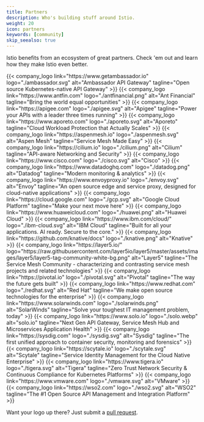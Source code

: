 ```yaml
---
title: Partners
description: Who's building stuff around Istio.
weight: 20
icon: partners
keywords: [community]
skip_seealso: true
---
```


Istio benefits from an ecosystem of great partners. Check 'em out and learn how they make Istio even better.

<div class="logo-gallery">
    {{< company_logo link="https://www.getambassador.io" logo="./ambassador.svg" alt="Ambassador API Gateway" tagline="Open source Kubernetes-native API Gateway" >}}
    {{< company_logo link="https://www.antfin.com" logo="./antfinancial.png" alt="Ant Financial" tagline="Bring the world equal opportunities" >}}
    {{< company_logo link="https://apigee.com" logo="./apigee.svg" alt="Apigee" tagline="Power your APIs with a leader three times running" >}}
    {{< company_logo link="https://www.aporeto.com" logo="./aporeto.svg" alt="Aporeto" tagline="Cloud Workload Protection that Actually Scales" >}}
    {{< company_logo link="https://aspenmesh.io" logo="./aspenmesh.svg" alt="Aspen Mesh" tagline="Service Mesh Made Easy" >}}
    {{< company_logo link="https://cilium.io" logo="./cilium.png" alt="Cilium" tagline="API-aware Networking and Security" >}}
    {{< company_logo link="https://www.cisco.com" logo="./cisco.svg" alt="Cisco" >}}
    {{< company_logo link="https://www.datadoghq.com" logo="./datadog.png" alt="Datadog" tagline="Modern monitoring & analytics" >}}
    {{< company_logo link="https://www.envoyproxy.io" logo="./envoy.svg" alt="Envoy" tagline="An open source edge and service proxy, designed for cloud-native applications" >}}
    {{< company_logo link="https://cloud.google.com" logo="./gcp.svg" alt="Google Cloud Platform" tagline="Make your next move here" >}}
    {{< company_logo link="https://www.huaweicloud.com" logo="./huawei.png" alt="Huawei Cloud" >}}
    {{< company_logo link="https://www.ibm.com/cloud/" logo="./ibm-cloud.svg" alt="IBM Cloud" tagline="Built for all your applications. AI ready. Secure to the core." >}}
    {{< company_logo link="https://github.com/knative/docs" logo="./knative.png" alt="Knative" >}}
    {{< company_logo link="https://layer5.io/" logo="https://raw.githubusercontent.com/layer5io/layer5/master/assets/images/layer5/layer5-tag-community-white-bg.png" alt="Layer5" tagline="The Service Mesh Community - characterizing and contrasting service mesh projects and related technologies" >}}
    {{< company_logo link="https://pivotal.io" logo="./pivotal.svg" alt="Pivotal" tagline="The way the future gets built" >}}
    {{< company_logo link="https://www.redhat.com" logo="./redhat.svg" alt="Red Hat" tagline="We make open source technologies for the enterprise" >}}
    {{< company_logo link="https://www.solarwinds.com" logo="./solarwinds.png" alt="SolarWinds" tagline="Solve your toughest IT management problem, today" >}}
    {{< company_logo link="https://www.solo.io" logo="./solo.webp" alt="solo.io" tagline="Next Gen API Gateway, Service Mesh Hub and Microservices Application Health" >}}
    {{< company_logo link="https://sysdig.com" logo="./sysdig.svg" alt="Sysdig" tagline="The first unified approach to container security, monitoring and forensics" >}}
    {{< company_logo link="https://scytale.io" logo="./scytale.svg" alt="Scytale" tagline="Service Identity Management for the Cloud Native Enterprise" >}}
    {{< company_logo link="https://www.tigera.io" logo="./tigera.svg" alt="Tigera" tagline="Zero Trust Network Security & Continuous Compliance for Kubernetes Platforms" >}}
    {{< company_logo link="https://www.vmware.com" logo="./vmware.svg" alt="VMware" >}}
    {{< company_logo link="https://wso2.com" logo="./wso2.svg" alt="WSO2" tagline="The #1 Open Source API Management and Integration Platform" >}}
</div>

Want your logo up there? Just submit a [pull request](https://github.com/istio/istio.io/pulls).
